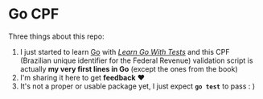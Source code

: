 # Go CPF

Three things about this repo:

1. I just started to learn [Go](https://golang.org/) with [_Learn Go With Tests_](https://quii.gitbook.io/learn-go-with-tests/) and this CPF (Brazilian unique identifier for the Federal Revenue) validation script is actually **my very first lines in Go** (except the ones from the book)
2. I'm sharing it here to get **feedback** ❤️
3. It's not a proper or usable package yet, I just expect **`go test`** to pass : )